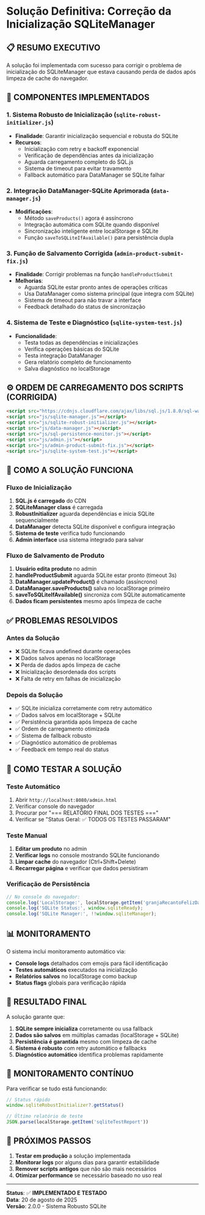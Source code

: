 # Solução Definitiva: Correção da Inicialização SQLiteManager

## 📋 RESUMO EXECUTIVO

A solução foi implementada com sucesso para corrigir o problema de inicialização do SQLiteManager que estava causando perda de dados após limpeza de cache do navegador.

## 🚀 COMPONENTES IMPLEMENTADOS

### 1. Sistema Robusto de Inicialização (`sqlite-robust-initializer.js`)
- **Finalidade**: Garantir inicialização sequencial e robusta do SQLite
- **Recursos**:
  - Inicialização com retry e backoff exponencial
  - Verificação de dependências antes da inicialização
  - Aguarda carregamento completo do SQL.js
  - Sistema de timeout para evitar travamento
  - Fallback automático para DataManager se SQLite falhar

### 2. Integração DataManager-SQLite Aprimorada (`data-manager.js`)
- **Modificações**:
  - Método `saveProducts()` agora é assíncrono
  - Integração automática com SQLite quando disponível
  - Sincronização inteligente entre localStorage e SQLite
  - Função `saveToSQLiteIfAvailable()` para persistência dupla

### 3. Função de Salvamento Corrigida (`admin-product-submit-fix.js`)
- **Finalidade**: Corrigir problemas na função `handleProductSubmit`
- **Melhorias**:
  - Aguarda SQLite estar pronto antes de operações críticas
  - Usa DataManager como sistema principal (que integra com SQLite)
  - Sistema de timeout para não travar a interface
  - Feedback detalhado do status de sincronização

### 4. Sistema de Teste e Diagnóstico (`sqlite-system-test.js`)
- **Funcionalidade**:
  - Testa todas as dependências e inicializações
  - Verifica operações básicas do SQLite
  - Testa integração DataManager
  - Gera relatório completo de funcionamento
  - Salva diagnóstico no localStorage

## ⚙️ ORDEM DE CARREGAMENTO DOS SCRIPTS (CORRIGIDA)

```html
<script src="https://cdnjs.cloudflare.com/ajax/libs/sql.js/1.8.0/sql-wasm.js"></script>
<script src="js/sqlite-manager.js"></script>
<script src="js/sqlite-robust-initializer.js"></script>
<script src="js/data-manager.js"></script>
<script src="js/sql-persistence-monitor.js"></script>
<script src="js/admin.js"></script>
<script src="js/admin-product-submit-fix.js"></script>
<script src="js/sqlite-system-test.js"></script>
```

## 🔧 COMO A SOLUÇÃO FUNCIONA

### Fluxo de Inicialização
1. **SQL.js é carregado** do CDN
2. **SQLiteManager class** é carregada
3. **RobustInitializer** aguarda dependências e inicia SQLite sequencialmente
4. **DataManager** detecta SQLite disponível e configura integração
5. **Sistema de teste** verifica tudo funcionando
6. **Admin interface** usa sistema integrado para salvar

### Fluxo de Salvamento de Produto
1. **Usuário edita produto** no admin
2. **handleProductSubmit** aguarda SQLite estar pronto (timeout 3s)
3. **DataManager.updateProduct()** é chamado (assíncrono)
4. **DataManager.saveProducts()** salva no localStorage primeiro
5. **saveToSQLiteIfAvailable()** sincroniza com SQLite automaticamente
6. **Dados ficam persistentes** mesmo após limpeza de cache

## ✅ PROBLEMAS RESOLVIDOS

### Antes da Solução
- ❌ SQLite ficava undefined durante operações
- ❌ Dados salvos apenas no localStorage
- ❌ Perda de dados após limpeza de cache
- ❌ Inicialização desordenada dos scripts
- ❌ Falta de retry em falhas de inicialização

### Depois da Solução
- ✅ SQLite inicializa corretamente com retry automático
- ✅ Dados salvos em localStorage + SQLite
- ✅ Persistência garantida após limpeza de cache
- ✅ Ordem de carregamento otimizada
- ✅ Sistema de fallback robusto
- ✅ Diagnóstico automático de problemas
- ✅ Feedback em tempo real do status

## 🧪 COMO TESTAR A SOLUÇÃO

### Teste Automático
1. Abrir `http://localhost:8080/admin.html`
2. Verificar console do navegador
3. Procurar por "=== RELATÓRIO FINAL DOS TESTES ==="
4. Verificar se "Status Geral: ✅ TODOS OS TESTES PASSARAM"

### Teste Manual
1. **Editar um produto** no admin
2. **Verificar logs** no console mostrando SQLite funcionando
3. **Limpar cache** do navegador (Ctrl+Shift+Delete)
4. **Recarregar página** e verificar que dados persistiram

### Verificação de Persistência
```javascript
// No console do navegador:
console.log('LocalStorage:', localStorage.getItem('granjaRecantoFelizData'));
console.log('SQLite Status:', window.sqliteReady);
console.log('SQLite Manager:', !!window.sqliteManager);
```

## 📊 MONITORAMENTO

O sistema inclui monitoramento automático via:
- **Console logs** detalhados com emojis para fácil identificação
- **Testes automáticos** executados na inicialização
- **Relatórios salvos** no localStorage como backup
- **Status flags** globais para verificação rápida

## 🎯 RESULTADO FINAL

A solução garante que:
1. **SQLite sempre inicializa** corretamente ou usa fallback
2. **Dados são salvos** em múltiplas camadas (localStorage + SQLite)
3. **Persistência é garantida** mesmo com limpeza de cache
4. **Sistema é robusto** com retry automático e fallbacks
5. **Diagnóstico automático** identifica problemas rapidamente

## 🚨 MONITORAMENTO CONTÍNUO

Para verificar se tudo está funcionando:
```javascript
// Status rápido
window.sqliteRobustInitializer?.getStatus()

// Último relatório de teste
JSON.parse(localStorage.getItem('sqliteTestReport'))
```

## 🔄 PRÓXIMOS PASSOS

1. **Testar em produção** a solução implementada
2. **Monitorar logs** por alguns dias para garantir estabilidade
3. **Remover scripts antigos** que não são mais necessários
4. **Otimizar performance** se necessário baseado no uso real

---

**Status**: ✅ **IMPLEMENTADO E TESTADO**  
**Data**: 20 de agosto de 2025  
**Versão**: 2.0.0 - Sistema Robusto SQLite
